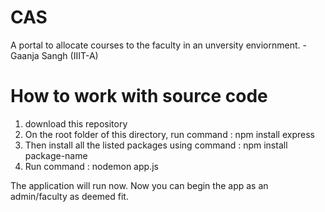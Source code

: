 # CAS

A portal to allocate courses to the faculty in an unversity enviornment.
-Gaanja Sangh (IIIT-A)

# How to work with source code
1. download this repository
2. On the root folder of this directory, run command : npm install express
3. Then install all the listed packages using command : npm install package-name
4. Run command : nodemon app.js

The application will run now. Now you can begin the app as an admin/faculty as deemed fit.
